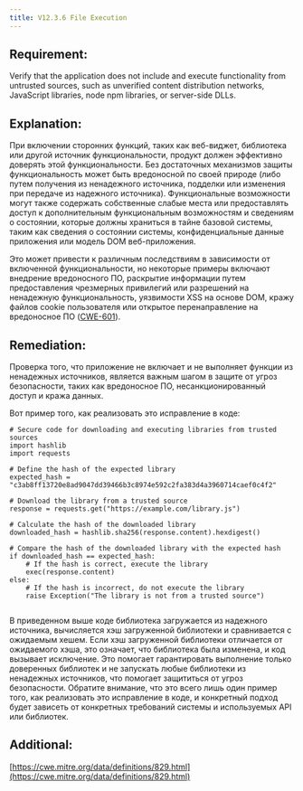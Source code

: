 ```yaml
---
title: V12.3.6 File Execution
---
```




## Requirement:

Verify that the application does not include and execute functionality from untrusted sources, such as unverified content distribution networks, JavaScript libraries, node npm libraries, or server-side DLLs.

## Explanation:

При включении сторонних функций, таких как веб-виджет, библиотека или другой источник функциональности, продукт должен эффективно доверять этой функциональности. Без достаточных механизмов защиты функциональность может быть вредоносной по своей природе (либо путем получения из ненадежного источника, подделки или изменения при передаче из надежного источника). Функциональные возможности могут также содержать собственные слабые места или предоставлять доступ к дополнительным функциональным возможностям и сведениям о состоянии, которые должны храниться в тайне базовой системы, таким как сведения о состоянии системы, конфиденциальные данные приложения или модель DOM веб-приложения.

Это может привести к различным последствиям в зависимости от включенной функциональности, но некоторые примеры включают внедрение вредоносного ПО, раскрытие информации путем предоставления чрезмерных привилегий или разрешений на ненадежную функциональность, уязвимости XSS на основе DOM, кражу файлов cookie пользователя или открытое перенаправление на вредоносное ПО ([CWE-601](https://cwe.mitre.org/data/definitions/601.html)).

## Remediation:

Проверка того, что приложение не включает и не выполняет функции из ненадежных источников, является важным шагом в защите от угроз безопасности, таких как вредоносное ПО, несанкционированный доступ и кража данных. 

Вот пример того, как реализовать это исправление в коде:


```
# Secure code for downloading and executing libraries from trusted sources
import hashlib
import requests

# Define the hash of the expected library
expected_hash = "c3ab8ff13720e8ad9047dd39466b3c8974e592c2fa383d4a3960714caef0c4f2"

# Download the library from a trusted source
response = requests.get("https://example.com/library.js")

# Calculate the hash of the downloaded library
downloaded_hash = hashlib.sha256(response.content).hexdigest()

# Compare the hash of the downloaded library with the expected hash
if downloaded_hash == expected_hash:
    # If the hash is correct, execute the library
    exec(response.content)
else:
    # If the hash is incorrect, do not execute the library
    raise Exception("The library is not from a trusted source")


```


В приведенном выше коде библиотека загружается из надежного источника, вычисляется хэш загруженной библиотеки и сравнивается с ожидаемым хешем. Если хэш загруженной библиотеки отличается от ожидаемого хэша, это означает, что библиотека была изменена, и код вызывает исключение. Это помогает гарантировать выполнение только доверенных библиотек и не запускать любые библиотеки из ненадежных источников, что помогает защититься от угроз безопасности. Обратите внимание, что это всего лишь один пример того, как реализовать это исправление в коде, и конкретный подход будет зависеть от конкретных требований системы и используемых API или библиотек.

## Additional:

[https://cwe.mitre.org/data/definitions/829.html](https://cwe.mitre.org/data/definitions/829.html)





